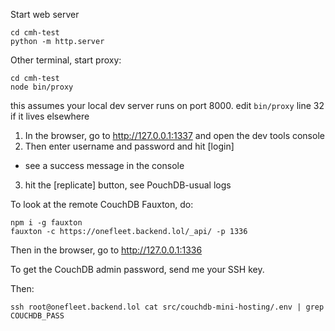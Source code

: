 Start web server

```
cd cmh-test
python -m http.server
```

Other terminal, start proxy:

```
cd cmh-test
node bin/proxy
```

this assumes your local dev server runs on port 8000. edit `bin/proxy` line 32 if it lives elsewhere

1. In the browser, go to http://127.0.0.1:1337 and open the dev tools console
2. Then enter username and password and hit [login]
  - see a success message in the console
3. hit the [replicate] button, see PouchDB-usual logs

To look at the remote CouchDB Fauxton, do:

```
npm i -g fauxton
fauxton -c https://onefleet.backend.lol/_api/ -p 1336
```

Then in the browser, go to http://127.0.0.1:1336

To get the CouchDB admin password, send me your SSH key.
 
Then:

```
ssh root@onefleet.backend.lol cat src/couchdb-mini-hosting/.env | grep COUCHDB_PASS
```
